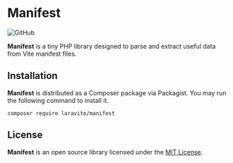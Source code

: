 # Manifest

![GitHub](https://img.shields.io/github/license/laravite/manifest)

**Manifest** is a tiny PHP library designed to parse and extract useful data
from Vite manifest files.

## Installation

**Manifest** is distributed as a Composer package via Packagist. You may run
the following command to install it.

```shell
composer require laravite/manifest
```

## License

**Manifest** is an open source library licensed under the [MIT License](LICENSE.md).
